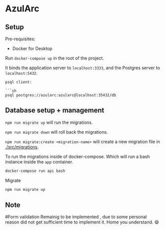 # AzulArc  #


## Setup

Pre-requisites:

- Docker for Desktop

Run `docker-compose up` in the root of the project.

It binds the application server to `localhost:3333`, and the Postgres server to `localhost:5432`.


```
psql client:

```sh
psql postgres://azularc:azularc@localhost:35432/db
```


## Database setup + management

`npm run migrate up` will run the migrations.

`npm run migrate down` will roll back the migrations.

`npm run migrate:create <migration-name>`  will create a new migration file in [./src/migrations](./src/migrations).

To run the migrations inside of docker-compose. Which will run a bash instance inside the `app` container.
```sh
docker-compose run api bash
```

Migrate 

```sh
npm run migrate up
```
## Note
#Form validation Remainig to be implemented , due to some personal reason did not get sufficient time to implement it. Home you understand. 😄